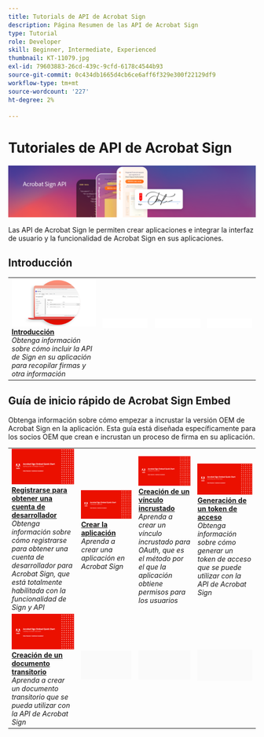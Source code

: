 ```yaml
---
title: Tutorials de API de Acrobat Sign
description: Página Resumen de las API de Acrobat Sign
type: Tutorial
role: Developer
skill: Beginner, Intermediate, Experienced
thumbnail: KT-11079.jpg
exl-id: 79603883-26cd-439c-9cfd-6178c4544b93
source-git-commit: 0c434db1665d4cb6ce6aff6f329e300f22129df9
workflow-type: tm+mt
source-wordcount: '227'
ht-degree: 2%

---
```


# Tutoriales de API de Acrobat Sign

![Banner de API de Acrobat Sign](../assets/acrobatsignhero.png)

Las API de Acrobat Sign le permiten crear aplicaciones e integrar la interfaz de usuario y la funcionalidad de Acrobat Sign en sus aplicaciones.

## Introducción

<table style="table-layout:fixed">
<tr>
   <td>
    <a href="signapi.md">
      <img alt="Introducción" src="assets/GSASAPI_thumb.png" />
    </a>
    <div>
    <a href="signapi.md"><strong>Introducción</strong></a>
    </div>
    <em>Obtenga información sobre cómo incluir la API de Sign en su aplicación para recopilar firmas y otra información</em>
    <br>
  </td>
  <td>
    <img alt="Separador" src="../assets/WhiteBanner_Placeholder.png" />
    <div>
    <br>
  </td>
  <td>
    <img alt="Separador" src="../assets/WhiteBanner_Placeholder.png" />
    <div>
    <br>
  </td>
  <td>
    <img alt="Separador" src="../assets/WhiteBanner_Placeholder.png" />
    <div>
    <br>
  </td>
</tr>
</table>

## Guía de inicio rápido de Acrobat Sign Embed

Obtenga información sobre cómo empezar a incrustar la versión OEM de Acrobat Sign en la aplicación. Esta guía está diseñada específicamente para los socios OEM que crean e incrustan un proceso de firma en su aplicación.

<table style="table-layout:fixed">
<tr>
 <td>
   <a href="sign-up-developer-account.md">
      <img alt="Registrarse para obtener una cuenta de desarrollador" src="assets/Signingup_1280.png" />
   </a>
    <div>
   <a href="sign-up-developer-account.md"><strong>Registrarse para obtener una cuenta de desarrollador</strong></a>
    </div>
    <em>Obtenga información sobre cómo registrarse para obtener una cuenta de desarrollador para Acrobat Sign, que está totalmente habilitada con la funcionalidad de Sign y API</em>
    <br>
  </td>
  <td>
   <a href="creating-your-application.md">
      <img alt="Crear la aplicación" src="assets/Creatingyourapplication_1280.png" />
   </a>
    <div>
   <a href="creating-your-application.md"><strong>Crear la aplicación</strong></a>
    </div>
    <em>Aprenda a crear una aplicación en Acrobat Sign</em>
    <br>
  </td>
   <td>
   <a href="creating-an-embed-link.md">
      <img alt="Creación de un vínculo incrustado" src="assets/Creatinganembedlink_1280.png" />
   </a>
    <div>
   <a href="creating-an-embed-link.md"><strong>Creación de un vínculo incrustado</strong></a>
    </div>
    <em>Aprenda a crear un vínculo incrustado para OAuth, que es el método por el que la aplicación obtiene permisos para los usuarios</em>
    <br>
  </td>
  <td>
   <a href="generating-an-access-token.md">
      <img alt="Generación de un token de acceso" src="assets/Generatingyouraccesstoken_1280.png" />
   </a>
    <div>
   <a href="generating-an-access-token.md"><strong>Generación de un token de acceso</strong></a>
    </div>
    <em>Obtenga información sobre cómo generar un token de acceso que se puede utilizar con la API de Acrobat Sign</em>
    <br>
  </td>
</tr>
<tr>
  <td>
   <a href="creating-a-transient-document.md">
      <img alt="Creación de un documento transitorio" src="assets/Creatingatransientdocument_1280.png" />
   </a>
    <div>
   <a href="creating-a-transient-document.md"><strong>Creación de un documento transitorio</strong></a>
    </div>
    <em>Aprenda a crear un documento transitorio que se pueda utilizar con la API de Acrobat Sign</em>
    <br>
  </td>
  <td>
    <img alt="Separador" src="../assets/GrayBanner_Placeholder.png" />
    <div>
    <br>
  </td>
   <td>
    <img alt="Separador" src="../assets/GrayBanner_Placeholder.png" />
    <div>
    <br>
  </td>
  <td>
    <img alt="Separador" src="../assets/GrayBanner_Placeholder.png" />
    <div>
    <br>
  </td>
</tr>
</table>
